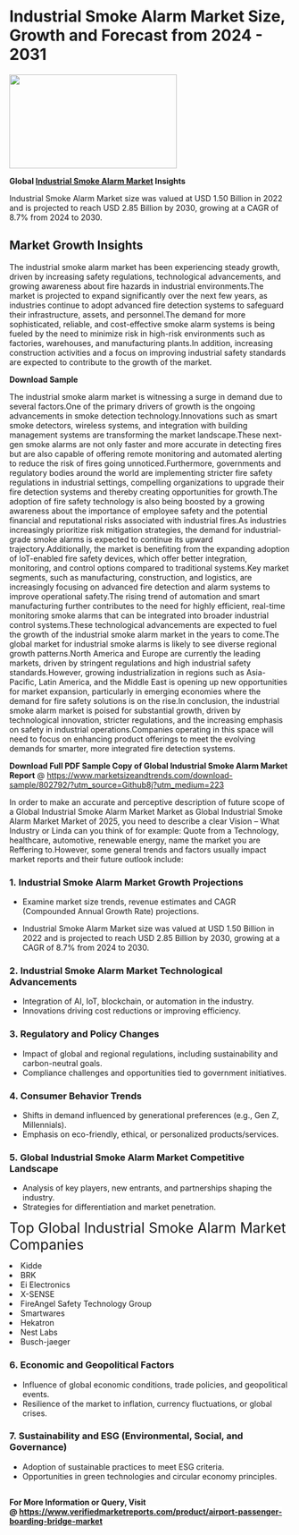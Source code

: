 <H1>Industrial Smoke Alarm Market Size, Growth and Forecast from 2024 - 2031</H1><img class="aligncenter size-medium wp-image-584254" src="https://thirdeyenews.in/wp-content/uploads/2024/09/Global-Market-Research-300x168.jpeg" alt="" width="300" height="168" /><p><strong>Global&nbsp;<a href="https://www.marketsizeandtrends.com/download-sample/802792/?utm_source=Github8j?utm_medium=223">Industrial Smoke Alarm Market</a> Insights</strong></p><p>Industrial Smoke Alarm Market size was valued at USD 1.50 Billion in 2022 and is projected to reach USD 2.85 Billion by 2030, growing at a CAGR of 8.7% from 2024 to 2030.</p><p><h2>Market Growth Insights</h2> <p>The industrial smoke alarm market has been experiencing steady growth, driven by increasing safety regulations, technological advancements, and growing awareness about fire hazards in industrial environments.The market is projected to expand significantly over the next few years, as industries continue to adopt advanced fire detection systems to safeguard their infrastructure, assets, and personnel.The demand for more sophisticated, reliable, and cost-effective smoke alarm systems is being fueled by the need to minimize risk in high-risk environments such as factories, warehouses, and manufacturing plants.In addition, increasing construction activities and a focus on improving industrial safety standards are expected to contribute to the growth of the market.</p> <p><strong>Download Sample</strong></p> <p>The industrial smoke alarm market is witnessing a surge in demand due to several factors.One of the primary drivers of growth is the ongoing advancements in smoke detection technology.Innovations such as smart smoke detectors, wireless systems, and integration with building management systems are transforming the market landscape.These next-gen smoke alarms are not only faster and more accurate in detecting fires but are also capable of offering remote monitoring and automated alerting to reduce the risk of fires going unnoticed.Furthermore, governments and regulatory bodies around the world are implementing stricter fire safety regulations in industrial settings, compelling organizations to upgrade their fire detection systems and thereby creating opportunities for growth.The adoption of fire safety technology is also being boosted by a growing awareness about the importance of employee safety and the potential financial and reputational risks associated with industrial fires.As industries increasingly prioritize risk mitigation strategies, the demand for industrial-grade smoke alarms is expected to continue its upward trajectory.Additionally, the market is benefiting from the expanding adoption of IoT-enabled fire safety devices, which offer better integration, monitoring, and control options compared to traditional systems.Key market segments, such as manufacturing, construction, and logistics, are increasingly focusing on advanced fire detection and alarm systems to improve operational safety.The rising trend of automation and smart manufacturing further contributes to the need for highly efficient, real-time monitoring smoke alarms that can be integrated into broader industrial control systems.These technological advancements are expected to fuel the growth of the industrial smoke alarm market in the years to come.The global market for industrial smoke alarms is likely to see diverse regional growth patterns.North America and Europe are currently the leading markets, driven by stringent regulations and high industrial safety standards.However, growing industrialization in regions such as Asia-Pacific, Latin America, and the Middle East is opening up new opportunities for market expansion, particularly in emerging economies where the demand for fire safety solutions is on the rise.In conclusion, the industrial smoke alarm market is poised for substantial growth, driven by technological innovation, stricter regulations, and the increasing emphasis on safety in industrial operations.Companies operating in this space will need to focus on enhancing product offerings to meet the evolving demands for smarter, more integrated fire detection systems.</p> <p><span class=""><strong>Download Full PDF Sample Copy of Global Industrial Smoke Alarm Market Report</strong> @ <a href="https://www.marketsizeandtrends.com/download-sample/802792/?utm_source=Github8j?utm_medium=223" target="_blank">https://www.marketsizeandtrends.com/download-sample/802792/?utm_source=Github8j?utm_medium=223</a></span></p><p>In order to make an accurate and perceptive description of future scope of a Global&nbsp;Industrial Smoke Alarm Market Market as Global&nbsp;Industrial Smoke Alarm Market Market of 2025, you need to describe a clear Vision &ndash; What Industry or Linda can you think of for example: Quote from a Technology, healthcare, automotive, renewable energy, name the market you are Reffering to.However, some general trends and factors usually impact market reports and their future outlook include:</p><h3>1.&nbsp;<strong>Industrial Smoke Alarm Market Growth Projections</strong></h3><ul><li>Examine market size trends, revenue estimates and CAGR (Compounded Annual Growth Rate) projections.</li><li><p>Industrial Smoke Alarm Market size was valued at USD 1.50 Billion in 2022 and is projected to reach USD 2.85 Billion by 2030, growing at a CAGR of 8.7% from 2024 to 2030.</p></li></ul><h3>2.&nbsp;<strong>Industrial Smoke Alarm Market Technological Advancements</strong></h3><ul><li>Integration of AI, IoT, blockchain, or automation in the industry.</li><li>Innovations driving cost reductions or improving efficiency.</li></ul><h3>3.&nbsp;<strong>Regulatory and Policy Changes</strong></h3><ul><li>Impact of global and regional regulations, including sustainability and carbon-neutral goals.</li><li>Compliance challenges and opportunities tied to government initiatives.</li></ul><h3>4.&nbsp;<strong>Consumer Behavior Trends</strong></h3><ul><li>Shifts in demand influenced by generational preferences (e.g., Gen Z, Millennials).</li><li>Emphasis on eco-friendly, ethical, or personalized products/services.</li></ul><h3>5.&nbsp;<strong>Global Industrial Smoke Alarm Market Competitive Landscape</strong></h3><ul><li>Analysis of key players, new entrants, and partnerships shaping the industry.</li><li>Strategies for differentiation and market penetration.</li></ul><p data-pm-slice="1 1 []"><span style="color: inherit; font-family: inherit; font-size: 25px;">Top Global Industrial Smoke Alarm Market Companies</span></p><div class="" data-test-id=""><p><li>Kidde</li><li> BRK</li><li> Ei Electronics</li><li> X-SENSE</li><li> FireAngel Safety Technology Group</li><li> Smartwares</li><li> Hekatron</li><li> Nest Labs</li><li> Busch-jaeger</li></p></div><h3>6.&nbsp;<strong>Economic and Geopolitical Factors</strong></h3><ul><li>Influence of global economic conditions, trade policies, and geopolitical events.</li><li>Resilience of the market to inflation, currency fluctuations, or global crises.</li></ul><h3>7.&nbsp;<strong>Sustainability and ESG (Environmental, Social, and Governance)</strong></h3><ul><li>Adoption of sustainable practices to meet ESG criteria.</li><li>Opportunities in green technologies and circular economy principles.</li></ul><h2><strong style="font-size: 14px;">For More Information or Query, Visit @&nbsp;</strong><a style="background-color: #ffffff; font-size: 14px;" href="https://www.marketsizeandtrends.com/report/industrial-smoke-alarm-market/" target="_blank">https://www.verifiedmarketreports.com/product/airport-passenger-boarding-bridge-market</a></h2>